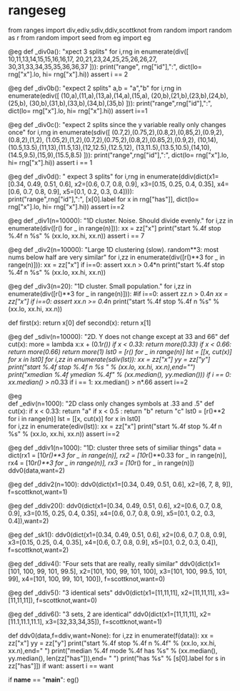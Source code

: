 
# rangeseg

from ranges import div,ediv,sdiv,ddiv,scottknot
from random import random as r
from random import seed
from eg import eg

@eg
def _div0a():
  "xpect 3 splits"
  for i,rng in enumerate(div([ 
                   10,11,13,14,15,15,16,16,17,
                   20,21,23,24,25,25,26,26,27,
                   30,31,33,34,35,35,36,36,37 ])):
    print("range", rng["id"],":",
                   dict(lo= rng["x"].lo,
                        hi= rng["x"].hi))
  assert i == 2

@eg
def _div0b():
  "expect 2 splits"
  a,b  = "a","b"
  for i,rng in enumerate(ediv([ (10,a),(11,a),(13,a),(14,a),(15,a),
                   (20,b),(21,b),(23,b),(24,b),(25,b),
                   (30,b),(31,b),(33,b),(34,b),(35,b) ])):
    print("range",rng["id"],":",
                  dict(lo= rng["x"].lo,
                       hi= rng["x"].hi))
  assert i==1
    
@eg
def _div0c():
  "expect 2 splits since the y variable really only changes once"
  for i,rng in enumerate(sdiv([ 
                    (0.7,2),(0.75,2),(0.8,2),(0,85,2),(0.9,2),(0.8,2),(1,2),
                    (1.05,2),(1,2),(0.7,2),(0.75,2),(0.8,2),(0.85,2),(0.9,2),
                    (10,14),(10.5,13.5),(11,13),(11.5,13),(12,12.5),(12.5,12),
                    (13,11.5),(13.5,10.5),(14,10),(14.5,9.5),(15,9),(15.5,8.5)
                  ])):
    print("range",rng["id"],":",
                  dict(lo= rng["x"].lo,
                       hi= rng["x"].hi))
  assert i == 1

@eg
def _div0d():
  " expect 3 splits"
  for i,rng in enumerate(ddiv(dict(x1=[0.34, 0.49, 0.51, 0.6],
                       x2=[0.6,  0.7,  0.8,  0.9],
                       x3=[0.15, 0.25, 0.4,  0.35],
                       x4=[0.6,  0.7,  0.8,  0.9],
                       x5=[0.1,  0.2,  0.3,  0.4]))):    
    print("range",rng["id"],":",
          [x[0].label for x in rng["has"]],
          dict(lo= rng["x"].lo,
               hi= rng["x"].hi))
  assert i==2
     
@eg
def _div1(n=10000):
  "1D cluster. Noise. Should divide evenly."
  for i,zz in enumerate(div([r() for _ in range(n)])):
    xx = zz["x"]
    print("start  %.4f stop %.4f n %s" % (xx.lo, xx.hi, xx.n))
  assert i == 7

@eg
def _div2(n=10000):
  "Large 1D clustering (slow). random**3: most nums below half are very similar"
  for i,zz in enumerate(div([r()**3 for _ in range(n)])):
    xx = zz["x"]
    if i==0: assert xx.n > 0.4*n
    print("start  %.4f stop %.4f n %s" % (xx.lo, xx.hi, xx.n))

@eg
def _div3(n=20):
  "1D cluster. Small population."
  for i,zz in enumerate(div([r()**3 for _ in range(n)])):
    #if i==0: assert zz.n > 0.4*n
    xx = zz["x"]
    if i==0: assert xx.n >= 0.4*n
    print("start  %.4f stop %.4f n %s" % (xx.lo, xx.hi, xx.n))


def first(x): return x[0]
def second(x): return x[1]

@eg
def _sdiv(n=10000):
  "2D. Y does not change except at 33 and 66"
  def cut(x):
    more = lambda x:x + (0.1*r())
    if x < 0.33: return more(0.33)
    if x < 0.66: return more(0.66)
    return more(1)
  lst0 = [r() for _ in range(n)]
  lst = [[x, cut(x)] for x in lst0]
  for i,zz in enumerate(sdiv(lst)):
    xx = zz["x"]
    yy = zz["y"]
    print("start  %.4f stop %.4f n %s " % (xx.lo, xx.hi, xx.n),end="")
    print("xmedian %.4f ymedian %.4f" % (xx.median(), yy.median()))
    if i == 0: xx.median() > n*0.33
    if i == 1: xx.median() > n*.66
  assert i==2

@eg    
def _ediv(n=1000):
  "2D class only changes symbols at .33 and .5"
  def cut(x):
    if x < 0.33: return "a"
    if x < 0.5 : return "b"
    return "c"
  lst0 = [r()**2 for i in range(n)]
  lst = [[x, cut(x)] for x in lst0]  
  for i,zz in enumerate(ediv(lst)):
     xx = zz["x"]
     print("start  %.4f stop %.4f n %s" % (xx.lo, xx.hi, xx.n))
  assert i==2

@eg
def _ddiv1(n=1000):
  "1D: cluster three sets of similiar things"
  data = dict(rx1 = [10*r()**3 for _ in range(n)],
              rx2 = [10*r()**0.33   for _ in range(n)],
              rx4 = [10*r()**3 for _ in range(n)],
              rx3 = [10*r()      for _ in range(n)])
  ddv0(data,want=2)

@eg
def _ddiv2(n=100):
  ddv0(dict(x1=[0.34, 0.49, 0.51, 0.6],
            x2=[6,  7,  8,  9]),
       f=scottknot,want=1)
  
@eg
def _ddiv20():
  ddv0(dict(x1=[0.34, 0.49, 0.51, 0.6],
            x2=[0.6,  0.7,  0.8,  0.9],
            x3=[0.15, 0.25, 0.4,  0.35],
            x4=[0.6,  0.7,  0.8,  0.9],
            x5=[0.1,  0.2,  0.3,  0.4]),want=2)

@eg
def _sk1():
  ddv0(dict(x1=[0.34, 0.49, 0.51, 0.6],
            x2=[0.6,  0.7,  0.8,  0.9],
            x3=[0.15, 0.25, 0.4,  0.35],
            x4=[0.6,  0.7,  0.8,  0.9],
            x5=[0.1,  0.2,  0.3,  0.4]),
       f=scottknot,want=2)
  

@eg
def _ddiv4():
  "Four sets that are really, really similar"
  ddv0(dict(x1=[101, 100, 99,   101,  99.5],
            x2=[101, 100, 99,   101, 100],
            x3=[101, 100, 99.5, 101,  99],
            x4=[101, 100, 99,   101, 100]),
       f=scottknot,want=0)

@eg
def _ddiv5():
  "3 identical sets"
  ddv0(dict(x1=[11,11,11],
            x2=[11,11,11],
            x3=[11,11,11]),
       f=scottknot,want=0)

@eg
def _ddiv6():
  "3 sets, 2 are identical"
  ddv0(dict(x1=[11,11,11],
            x2=[11.1,11.1,11.1],
            x3=[32,33,34,35]),
       f=scottknot,want=1)
    
def ddv0(data,f=ddiv,want=None):
  for i,zz in enumerate(f(data)):
    xx = zz["x"]
    yy = zz["y"]
    print("start  %.4f stop %.4f n %.4f" % (xx.lo, xx.hi, xx.n),end=" ")
    print("median %.4f mode %.4f has %s" % (xx.median(), yy.median(), len(zz["has"])),end= " ")
    print("has %s" % [s[0].label for s in zz["has"]])
  if want:
    assert i == want

if __name__ == "__main__": eg()
```

